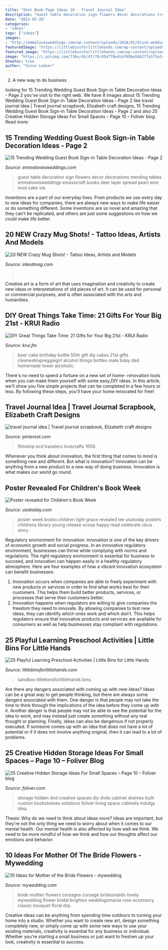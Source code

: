```yaml
---
title: "Shot Book Page Ideas 10 - Travel Journal Idea"
description: "Guest table decoration sign flowers decor decorations trending tables emmalovesweddings emasscraft books deer layer spread pearl wire mod cake via"
date: "2023-03-28"
categories:
- "ideas"
tags: ["ideas"]
images:
- "http://emmalovesweddings.com/wp-content/uploads/2018/02/blush-wedding-guest-book-table-decoration-ideas.jpg"
featuredImage: "https://littlebinsforlittlehands.com/wp-content/uploads/2014/07/engineering-play-with-sand-and-pipes-sensory-play.jpg"
featured_image: "https://littlebinsforlittlehands.com/wp-content/uploads/2014/07/engineering-play-with-sand-and-pipes-sensory-play.jpg"
image: "https://i.pinimg.com/736x/45/47/70/454770edcbf09be58b277a1f5a24adbb.jpg"
ShowToc: true
author: "Vince Ledner"
---
```



2. A new way to do business 

	

		
looking for 15 Trending Wedding Guest Book Sign-in Table Decoration Ideas - Page 2 you've visit to the right web. We have 8 Images about 15 Trending Wedding Guest Book Sign-in Table Decoration Ideas - Page 2 like travel journal idea | Travel journal scrapbook, Elizabeth craft designs, 15 Trending Wedding Guest Book Sign-in Table Decoration Ideas - Page 2 and also 25 Creative Hidden Storage Ideas For Small Spaces – Page 10 – Foliver blog. Read more:
		
    
## 15 Trending Wedding Guest Book Sign-in Table Decoration Ideas - Page 2

<img loading=lazy src="http://emmalovesweddings.com/wp-content/uploads/2018/02/blush-wedding-guest-book-table-decoration-ideas.jpg" onerror="this.onerror=null;this.src='https://tse1.mm.bing.net/th?id=OIP.QTnqrfCwEquXQa6Q65Rx7AHaJ0&amp;pid=15.1';" alt="15 Trending Wedding Guest Book Sign-in Table Decoration Ideas - Page 2">

_Source: emmalovesweddings.com_

>guest table decoration sign flowers decor decorations trending tables emmalovesweddings emasscraft books deer layer spread pearl wire mod cake via. 

	

Inventions are a part of our everyday lives. From products we use every day to new ideas for companies, there are always new ways to make life easier or do something different. Some inventions are so novel and amazing that they can’t be replicated, and others are just some suggestions on how we could make life better.

    
## 20 NEW Crazy Mug Shots! - Tattoo Ideas, Artists And Models

<img loading=lazy src="https://www.inkedmag.com/.image/c_limit%2Ccs_srgb%2Cfl_progressive%2Cq_auto:good%2Cw_700/MTYwODY0NjcwNjY2NzI5NDQ3/42e50399e04b2cc7c6fd483ba9fddc0b.jpg" onerror="this.onerror=null;this.src='https://tse4.mm.bing.net/th?id=OIP.3mqyhoFJc-lhTXRgPRn-9QHaLF&amp;pid=15.1';" alt="20 NEW Crazy Mug Shots! - Tattoo Ideas, Artists and Models">

_Source: inkedmag.com_

>. 

	

Creative art is a form of art that uses imagination and creativity to create new ideas or interpretations of old pieces of art. It can be used for personal or commercial purposes, and is often associated with the arts and humanities.

    
## DIY Great Things Take Time: 21 Gifts For Your Big 21st - KRUI Radio

<img loading=lazy src="http://krui.fm/wordpress/wp-content/uploads/2016/06/How-to-Make-Beer-Bottle-Cake-14-681x1024.jpg" onerror="this.onerror=null;this.src='https://tse4.mm.bing.net/th?id=OIP.exr9QbfajEFB8IMXzs0xZAHaLI&amp;pid=15.1';" alt="DIY Great Things Take Time: 21 Gifts for Your Big 21st - KRUI Radio">

_Source: krui.fm_

>beer cake birthday bottle 50th gift diy cakes 21st gifts cleaneatingveggiegirl alcohol things bottles male bday dad homemade tower alcoholic. 

	

There's no need to spend a fortune on a new set of home- renovation tools when you can make them yourself with some easy,DIY ideas. In this article, we'll show you five simple projects that can be completed in a few hours or less. By following these steps, you'll have your home renovated for free!

    
## Travel Journal Idea | Travel Journal Scrapbook, Elizabeth Craft Designs

<img loading=lazy src="https://i.pinimg.com/736x/45/47/70/454770edcbf09be58b277a1f5a24adbb.jpg" onerror="this.onerror=null;this.src='https://tse1.mm.bing.net/th?id=OIP.eP2DCtHHioBwrzTPFATuaQHaHa&amp;pid=15.1';" alt="travel journal idea | Travel journal scrapbook, Elizabeth craft designs">

_Source: pinterest.com_

>filmstrip ecd travelers lovecrafts 1656. 

	

Whenever you think about innovation, the first thing that comes to mind is something new and different. But what is innovation? Innovation can be anything from a new product to a new way of doing business. Innovation is what makes our world go round.

    
## Poster Revealed For Children&#039;s Book Week

<img loading=lazy src="https://www.gannett-cdn.com/-mm-/a34f1f64c0fabf24508247088da883712930b3e2/c=97-0-5178-6775&amp;r=537&amp;c=0-0-534-712/local/-/media/2015/02/24/USATODAY/USATODAY/635603869968676719-CBW-Poster----DO-NOT-RELEASE.jpg" onerror="this.onerror=null;this.src='https://tse2.mm.bing.net/th?id=OIP.AIUnVJiRmO9RHTumo6_EyQHaJ4&amp;pid=15.1';" alt="Poster revealed for Children&#039;s Book Week">

_Source: usatoday.com_

>poster week books children light grace revealed lee usatoday posters childrens library young release scoop happy read celebrate cbca story. 

	

Regulatory environment for innovation:
Innovation is one of the key drivers of economic growth and social progress. In an innovative regulatory environment, businesses can thrive while complying with norms and regulations. The right regulatory environment is essential for business to succeed, and innovation can happen easily in a healthy regulatory atmosphere. Here are four examples of how a vibrant innovation ecosystem can benefit businesses: 
1) Innovation occurs when companies are able to freely experiment with new products or services in order to find what works best for their customers. This helps them build better products, services, or processes that serve their customers better.
2) Innovation happens when regulators are willing to give companies the freedom they need to innovate. By allowing companies to test new ideas, they can identify which ones work and which don’t. This helps regulators ensure that innovative products and services are available for consumers as well as help businesses stay compliant with regulations.

    
## 25 Playful Learning Preschool Activities | Little Bins For Little Hands

<img loading=lazy src="https://littlebinsforlittlehands.com/wp-content/uploads/2014/07/engineering-play-with-sand-and-pipes-sensory-play.jpg" onerror="this.onerror=null;this.src='https://tse2.mm.bing.net/th?id=OIP.vGvuRuaqJYho5U4YRydpcAHaKl&amp;pid=15.1';" alt="25 Playful Learning Preschool Activities | Little Bins for Little Hands">

_Source: littlebinsforlittlehands.com_

>sandbox littlebinsforlittlehands bins. 

	

Are there any dangers associated with coming up with new ideas?
Ideas can be a great way to get people thinking, but there are always some dangers associated with them. One danger is that people may not take the time to think through the implications of the idea before they come up with it. Another danger is that people may not be able to see the potential for the idea to work, and may instead just create something without any real thought or planning. Finally, ideas can also be dangerous if not properly executed. If someone comes up with an idea that does not have a lot of potential or if it does not involve anything original, then it can lead to a lot of problems.

    
## 25 Creative Hidden Storage Ideas For Small Spaces – Page 10 – Foliver Blog

<img loading=lazy src="http://www.foliver.com/wp-content/uploads/2016/09/10-Custom-Built-DVD-Cabinet.jpg" onerror="this.onerror=null;this.src='https://tse2.mm.bing.net/th?id=OIP.HuSdnhN6fUMx2gfKqIzRqAHaRO&amp;pid=15.1';" alt="25 Creative Hidden Storage Ideas For Small Spaces – Page 10 – Foliver blog">

_Source: foliver.com_

>storage hidden dvd creative spaces diy dvds cabinet shelves built custom bookshelves solutions foliver living space cabinets indulgy idea. 

	

Thesis: Why do we need to think about ideas more?
Ideas are important, but they're not the only thing we need to worry about when it comes to our mental health. Our mental health is also affected by how well we think. We need to be more mindful of how we think and how our thoughts affect our emotions and behavior.

    
## 10 Ideas For Mother Of The Bride Flowers - Mywedding

<img loading=lazy src="https://qa-static.mywedding.com/wp-content/uploads/migrated/images/skyword/Brighton-Photo-copy.jpg" onerror="this.onerror=null;this.src='https://tse4.mm.bing.net/th?id=OIP.veRqtSQdzi38P1u4wZh6sQHaLH&amp;pid=15.1';" alt="10 Ideas for Mother of the Bride Flowers - mywedding">

_Source: mywedding.com_

>bride mother flowers corsages corsage bridesmaids lovely mywedding flower bridal brighton weddingomania rose accessory classic bouquet floral drp. 

	

Creative ideas can be anything from spending time outdoors to turning your home into a studio. Whether you want to create new art, design something completely new, or simply come up with some new ways to use your existing materials, creativity is essential for any business or individual. Whether you're starting a small business or just want to freshen up your look, creativity is essential to success.

